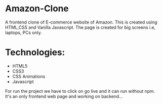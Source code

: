 # Amazon-Clone
A frontend clone of E-commerce website of Amazon. This is created using HTML,CSS and Vanilla Javascript. The page is created for big screens i.e, laptops, PCs only.

# Technologies:
* HTML5
* CSS3
* CSS Animations
* Javascript

For run the project we have to click on go live and it can run without npm.
It's an only frontend web page and working on backend...



